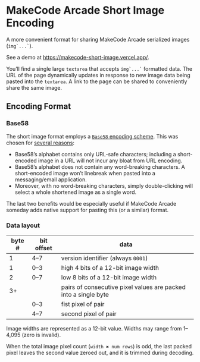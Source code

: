 # MakeCode Arcade Short Image Encoding

A more convenient format for sharing MakeCode Arcade serialized images (`` img`...` ``).

See a demo at https://makecode-short-image.vercel.app/.

You’ll find a single large `textarea` that accepts `` img`...` `` formatted data. The URL of the page dynamically updates in response to new image data being pasted into the `textarea`. A link to the page can be shared to conveniently share the same image.

## Encoding Format

### Base58

The short image format employs a [`Base58` encoding scheme](https://tools.ietf.org/id/draft-msporny-base58-02.html). This was chosen for [several reasons](https://tools.ietf.org/id/draft-msporny-base58-02.html#section-1-2):

-   Base58’s alphabet contains only URL-safe characters; including a short-encoded image in a URL will not incur any bloat from URL encoding.
-   Base58’s alphabet does not contain any word-breaking characters. A short-encoded image won’t linebreak when pasted into a messaging/email application.
-   Moreover, with no word-breaking characters, simply double-clicking will select a whole shortened image as a single word.

The last two benefits would be especially useful if MakeCode Arcade someday adds native support for pasting this (or a similar) format.

### Data layout

| byte # | bit offset | data                                                            |
| ------ | ---------- | --------------------------------------------------------------- |
| 1      | 4–7        | version identifier (always `0001`)                              |
| 1      | 0–3        | high 4 bits of a 12-bit image width                             |
| 2      | 0–7        | low 8 bits of a 12-bit image width                              |
| 3+     |            | pairs of consecutive pixel values are packed into a single byte |
|        | 0–3        | fist pixel of pair                                              |
|        | 4–7        | second pixel of pair                                            |

Image widths are represented as a 12-bit value. Widths may range from 1–4,095 (zero is invalid).

When the total image pixel count (`width ✖️ num rows`) is odd, the last packed pixel leaves the second value zeroed out, and it is trimmed during decoding.
